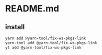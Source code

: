 # README.md

    

## install

```bash
yarn add @yarn-tool/fix-ws-pkgs-link
yarn-tool add @yarn-tool/fix-ws-pkgs-link
yt add @yarn-tool/fix-ws-pkgs-link
```

